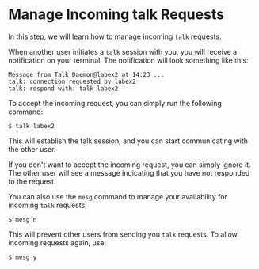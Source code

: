 # Manage Incoming talk Requests

In this step, we will learn how to manage incoming `talk` requests.

When another user initiates a `talk` session with you, you will receive a notification on your terminal. The notification will look something like this:

```
Message from Talk_Daemon@labex2 at 14:23 ...
talk: connection requested by labex2
talk: respond with: talk labex2
```

To accept the incoming request, you can simply run the following command:

```
$ talk labex2
```

This will establish the talk session, and you can start communicating with the other user.

If you don't want to accept the incoming request, you can simply ignore it. The other user will see a message indicating that you have not responded to the request.

You can also use the `mesg` command to manage your availability for incoming `talk` requests:

```
$ mesg n
```

This will prevent other users from sending you `talk` requests. To allow incoming requests again, use:

```
$ mesg y
```

